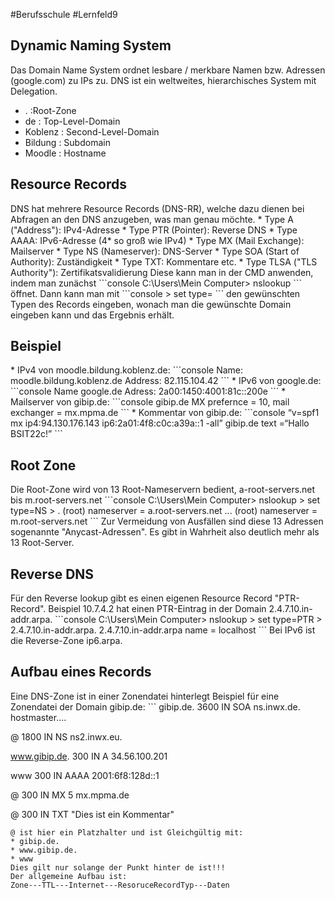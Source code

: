 #Berufsschule #Lernfeld9 
<h2>Dynamic Naming System </h2>

Das Domain Name System ordnet lesbare / merkbare Namen bzw. Adressen (google.com) zu IPs zu. DNS ist ein weltweites, hierarchisches System mit Delegation.
* . :Root-Zone
* de : Top-Level-Domain
* Koblenz : Second-Level-Domain
* Bildung : Subdomain
* Moodle : Hostname

<h2>Resource Records </h2>
DNS hat mehrere Resource Records (DNS-RR), welche dazu dienen bei Abfragen an den DNS anzugeben, was man genau möchte.
* Type A ("Address"): IPv4-Adresse
* Type PTR (Pointer): Reverse DNS
* Type AAAA: IPv6-Adresse (4* so groß wie IPv4)
* Type MX (Mail Exchange): Mailserver
* Type NS (Nameserver): DNS-Server
* Type SOA (Start of Authority): Zuständigkeit
* Type TXT: Kommentare etc.
* Type TLSA ("TLS Authority"): Zertifikatsvalidierung
Diese kann man in der CMD anwenden, indem man zunächst 
```console
C:\Users\Mein Computer> nslookup
```
öffnet. Dann kann man mit
```console
> set type=<type>
```
den gewünschten Typen des Records eingeben, wonach man die gewünschte Domain eingeben kann und das Ergebnis erhält.

<h2>Beispiel</h2>
* IPv4 von moodle.bildung.koblenz.de:
	```console
	Name: moodle.bildung.koblenz.de
	Address: 82.115.104.42
	```
* IPv6 von google.de:
	```console
	Name google.de
	Adress: 2a00:1450:4001:81c::200e
	```
* Mailserver von gibip.de:
	```console
	gibip.de        MX prefernce = 10, mail exchanger = mx.mpma.de
	```
* Kommentar von gibip.de:
	```console
	“v=spf1 mx ip4:94.130.176.143 ip6:2a01:4f8:c0c:a39a::1 -all” gibip.de text =“Hallo      BSIT22c!”
	```

<h2>Root Zone</h2>
Die Root-Zone wird von 13 Root-Nameservern bedient, a-root-servers.net bis m.root-servers.net
```console
C:\Users\Mein Computer> nslookup
> set type=NS
> .
(root) nameserver = a.root-servers.net
	...
(root) nameserver = m.root-servers.net
```
Zur Vermeidung von Ausfällen sind diese 13 Adressen sogenannte "Anycast-Adressen". Es gibt in Wahrheit also deutlich mehr als 13 Root-Server.

<h2>Reverse DNS</h2>
Für den Reverse lookup gibt es einen eigenen Resource Record "PTR-Record".
Beispiel 10.7.4.2 hat einen PTR-Eintrag in der Domain 2.4.7.10.in-addr.arpa.
```console
C:\Users\Mein Computer> nslookup
> set type=PTR
> 2.4.7.10.in-addr.arpa.
2.4.7.10.in-addr.arpa    name = localhost
```
Bei IPv6 ist die Reverse-Zone ip6.arpa.

<h2>Aufbau eines Records</h2>
Eine DNS-Zone ist in einer Zonendatei hinterlegt
Beispiel für eine Zonendatei der Domain gibip.de:
```
gibip.de. 3600 IN SOA ns.inwx.de. hostmaster....

@ 1800 IN NS ns2.inwx.eu.

www.gibip.de. 300 IN A 34.56.100.201

www 300 IN AAAA 2001:6f8:128d::1

@ 300 IN MX 5 mx.mpma.de

@ 300 IN TXT "Dies ist ein Kommentar"
```
@ ist hier ein Platzhalter und ist Gleichgültig mit:
* gibip.de.
* www.gibip.de.
* www
Dies gilt nur solange der Punkt hinter de ist!!!
Der allgemeine Aufbau ist:
Zone---TTL---Internet---ResoruceRecordTyp---Daten
